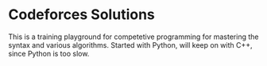 # Codeforces Solutions
This is a training playground for competetive programming for mastering the syntax and various algorithms. Started with Python, will keep on with C++, since Python is too slow.
